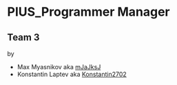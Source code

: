 # PIUS_Programmer Manager

## Team 3 ## 
by

* Max Myasnikov aka [mJaJksJ](https://github.com/mJaJksJ)
* Konstantin Laptev aka [Konstantin2702](https://github.com/Konstantin2702)